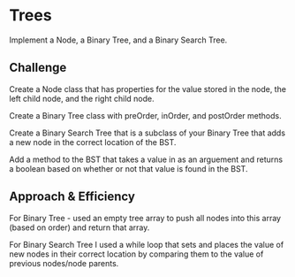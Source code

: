 # Trees

Implement a Node, a Binary Tree, and a Binary Search Tree.

## Challenge

Create a Node class that has properties for the value stored in the node, the left child node, and the right child node.

Create a Binary Tree class with preOrder, inOrder, and postOrder methods.

Create a Binary Search Tree that is a subclass of your Binary Tree that adds a new node in the correct location of the BST.

Add a method to the BST that takes a value in as an arguement and returns a boolean based on whether or not that value is found in the BST.

## Approach & Efficiency

For Binary Tree - used an empty tree array to push all nodes into this array (based on order) and return that array.

For Binary Search Tree I used a while loop that sets and places the value of new nodes in their correct location by comparing them to the value of previous nodes/node parents.
